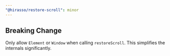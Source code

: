 ```yaml
---
"@hirasso/restore-scroll": minor
---
```


## Breaking Change

Only allow `Element` or `Window` when calling `restoreScroll`. This simplifies the internals significantly.
